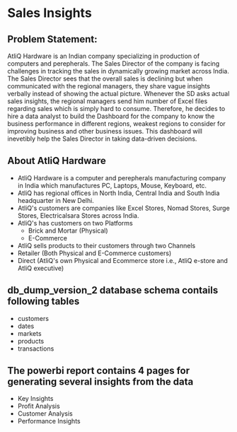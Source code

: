 # Sales Insights

## Problem Statement:
AtliQ Hardware is an Indian company specializing in production of computers and perepherals. The Sales Director of the company is facing challenges in tracking the sales in dynamically growing market across India. The Sales Director sees that the overall sales is declining but when communicated with the regional managers, they share vague insights verbally instead of showing the actual picture. Whenever the SD asks actual sales insights, the regional managers send him number of Excel files regarding sales which is simply hard to consume. Therefore, he decides to hire a data analyst to build the Dashboard for the company to know the business performance in different regions, weakest regions to consider for improving business and other business issues. This dashboard will inevetibly help the Sales Director in taking data-driven decisions.

## About AtliQ Hardware
- AtliQ Hardware is a computer and perepherals manufacturing company in India which manufactures PC, Laptops, Mouse, Keyboard, etc.
- AtliQ has regional offices in North India, Central India and South India headquarter in New Delhi.
- AtliQ's customers are companies like Excel Stores, Nomad Stores, Surge Stores, Electricalsara Stores across India.
- AtliQ's has customers on two Platforms
    - Brick and Mortar (Physical)
    - E-Commerce
- AtliQ sells products to their customers through two Channels
- Retailer (Both Physical and E-Commerce customers)
- Direct (AtliQ's own Physical and Ecommerce store i.e., AtliQ e-store and AtliQ executive)

## db_dump_version_2 database schema contails following tables
- customers
- dates
- markets
- products
- transactions

## The powerbi report contains 4 pages for generating several insights from the data
- Key Insights
- Profit Analysis
- Customer Analysis
- Performance Insights
